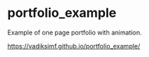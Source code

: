 # portfolio_example
Example of one page portfolio with animation.

https://vadiksimf.github.io/portfolio_example/
